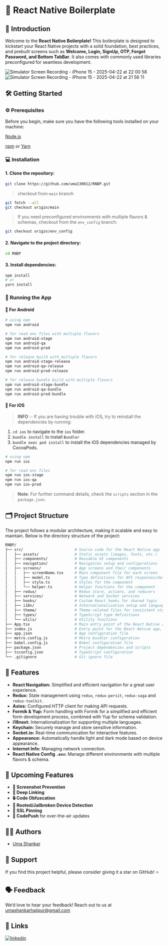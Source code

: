 
# 🚀 React Native Boilerplate

## 👋 Introduction

Welcome to the **React Native Boilerplate!** This boilerplate is designed to kickstart your React Native projects with a solid foundation, best practices, and prebuilt screens such as **Welcome, Login, SignUp, OTP, Forgot Password, and Bottom TabBar**. It also comes with commonly used libraries preconfigured for seamless development.

![Simulator Screen Recording - iPhone 15 - 2025-04-22 at 22 00 58](https://github.com/user-attachments/assets/6d27ad84-ae3e-44ad-8985-091c615be1a9)
![Simulator Screen Recording - iPhone 15 - 2025-04-22 at 21 56 11](https://github.com/user-attachments/assets/8f2faa1c-1e6e-4bab-bcda-fb2f3488a06e)

## 🛠 Getting Started

### ⚙️ Prerequisites

Before you begin, make sure you have the following tools installed on your machine:

[Node.js](https://nodejs.org/en)

[npm](https://www.npmjs.com/) or [Yarn](https://yarnpkg.com/)

### 💻 Installation

#### 1. Clone the repository:

```bash
git clone https://github.com/uma130012/RNBP.git
```

> checkout from `main` branch

```bash
git fetch --all
git checkout origin/main
```

> If you need preconfigured environments with multiple flavors & schemas, checkout from the `env_config` branch:

```bash
git checkout origin/env_config
```

#### 2. Navigate to the project directory:

```bash
cd RNBP
```

#### 3. Install dependencies:

```bash
npm install
# or
yarn install
```

### 🚀 Running the App

#### 📱 For Android

```bash
# using npm
npm run android

# for read env files with multiple flavors
npm run android-stage
npm run android-qa
npm run android-prod

# for release build with multiple flavors
npm run android-stage-release
npm run android-qa-release
npm run android-prod-release

# for release bundle build with multiple flavors
npm run android-stage-bundle
npm run android-qa-bundle
npm run android-prod-bundle

```

####  For iOS

> **INFO** :- If you are having trouble with iOS, try to reinstall the dependencies by running:

1. `cd ios` to navigate to the `ios` folder.
2. `bundle install` to install `Bundler`
3. `bundle exec pod install` to install the iOS dependencies managed by CocoaPods.

```bash
# using npm
npm run ios

# for read env files
npm run ios-stage
npm run ios-qa
npm run ios-prod

```

> **Note**: For further command details, check the `scripts` section in the `package.json`.

## 🗂 Project Structure

The project follows a modular architecture, making it scalable and easy to maintain. Below is the directory structure of the project:

```bash
RNBP/
├── src/                       # Source code for the React Native app
│   ├── assets/                # Static assets (images, fonts, etc.)
│   ├── components/            # Reusable UI components
│   ├── navigation/            # Navigation setup and configurations
│   ├── screens/               # App screens and their components
│   │   ├── screenName.tsx     # Main component file for each screen
│   │   ├── model.ts           # Type definitions for API responses/data models
│   │   ├── style.ts           # Styles for the component
│   │   └── helper.ts          # Helper functions for the component
│   ├── redux/                 # Redux store, actions, and reducers
│   ├── services/              # Network and Socket services
│   ├── hooks/                 # Custom React hooks for shared logic
│   ├── i18n/                  # Internationalization setup and language files
│   ├── theme/                 # Theme-related files for consistent styling
│   ├── types/                 # TypeScript type definitions
│   └── utils/                 # Utility functions
├── App.tsx                    # Main entry point of the React Native app
├── index.js                   # Entry point for the React Native app, registers the app with AppRegistry
├── app.json                   # App configuration file
├── metro.config.js            # Metro bundler configuration
├── babel.config.js            # Babel configuration file
├── package.json               # Project dependencies and scripts
├── tsconfig.json              # TypeScript configuration
└── .gitignore                 # Git ignore file
```

## 🌟 Features

- **React Navigation:** Simplified and efficient navigation for a great user experience.
- **Redux:** State management using `redux`, `redux-persit`, `redux-saga` and `redux-toolkit`.
- **Axios:** Configured HTTP client for making API requests.
- **Formik & Yup:** Form handling with Formik for a simplified and efficient form development process, combined with Yup for schema validation.
- **i18next:** Internationalization for supporting multiple languages.
- **Keychain:** Securely manage and store sensitive information.
- **Socket.io:** Real-time communication for interactive features.
- **Appearance:** Automatically handle light and dark mode based on device appearance.
- **Internet Info:** Managing network connection.
- **React Native Config `.env`:** Manage different environments with multiple flavors & schema.

## 🚧 Upcoming Features

- **📸 Screenshot Prevention**
- **🔗 Deep Linking**
- **🔒 Code Obfuscation**
- **📱 Rooted/Jailbroken Device Detection**
- **🔐 SSL Pinning**
- **🚀 CodePush** for over-the-air updates

## 🧑‍💻 Authors

- [Uma Shankar](https://github.com/uma130012/RNBP)

## 🤝 Support

If you find this project helpful, please consider giving it a star on GitHub! ⭐

## 🗣 Feedback

We’d love to hear your feedback! Reach out to us at umashankarhajipur@gmail.com

## 🔗 Links

[![linkedin](https://img.shields.io/badge/linkedin-0A66C2?style=for-the-badge&logo=linkedin&logoColor=white)](https://www.linkedin.com/in/uma-s-b8b256155)
